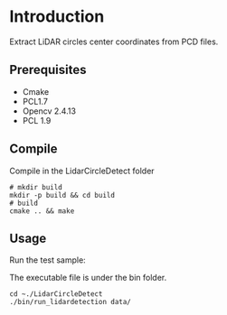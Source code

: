 # Introduction

Extract LiDAR circles center coordinates from PCD files. 

## Prerequisites

- Cmake
- PCL1.7 
- Opencv 2.4.13
- PCL 1.9

## Compile
Compile in the LidarCircleDetect folder

```shell
# mkdir build
mkdir -p build && cd build
# build
cmake .. && make
```


## Usage


Run the test sample:

   The executable file is under the bin folder.

   ```
   cd ~./LidarCircleDetect
   ./bin/run_lidardetection data/
   ```

